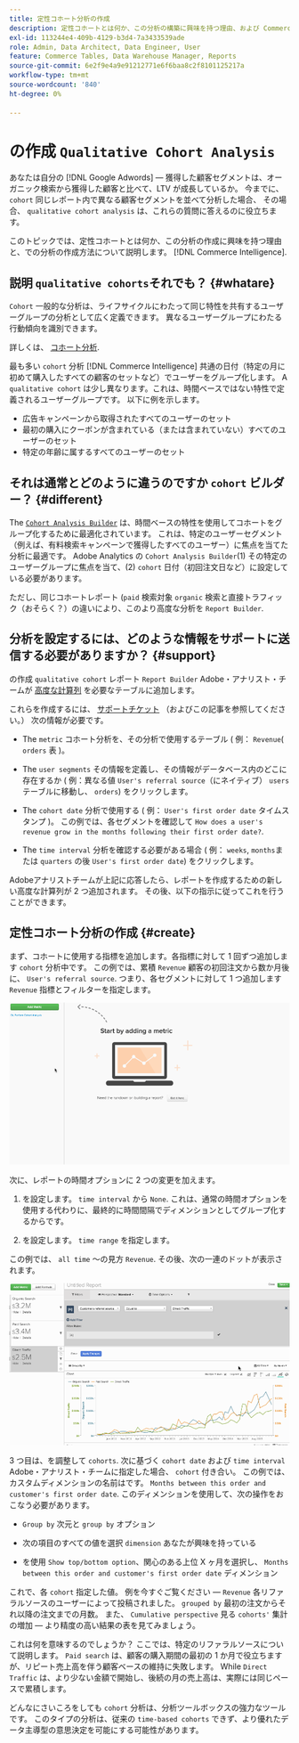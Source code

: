 ```yaml
---
title: 定性コホート分析の作成
description: 定性コホートとは何か、この分析の構築に興味を持つ理由、および Commerce Intelligence での作成方法を説明します。
exl-id: 113244e4-409b-4129-b3d4-7a3433539ade
role: Admin, Data Architect, Data Engineer, User
feature: Commerce Tables, Data Warehouse Manager, Reports
source-git-commit: 6e2f9e4a9e91212771e6f6baa8c2f8101125217a
workflow-type: tm+mt
source-wordcount: '840'
ht-degree: 0%

---
```


# の作成 `Qualitative Cohort Analysis`

あなたは自分の [!DNL Google Adwords] — 獲得した顧客セグメントは、オーガニック検索から獲得した顧客と比べて、LTV が成長しているか。 今までに、 `cohort` 同じレポート内で異なる顧客セグメントを並べて分析した場合、 その場合、 `qualitative cohort analysis` は、これらの質問に答えるのに役立ちます。

このトピックでは、定性コホートとは何か、この分析の作成に興味を持つ理由と、での分析の作成方法について説明します。 [!DNL Commerce Intelligence].

## 説明 `qualitative cohorts`それでも？ {#whatare}

`Cohort` 一般的な分析は、ライフサイクルにわたって同じ特性を共有するユーザーグループの分析として広く定義できます。 異なるユーザーグループにわたる行動傾向を識別できます。

詳しくは、 [コホート分析](https://www.cohortanalysis.com/).

最も多い `cohort` 分析 [!DNL Commerce Intelligence] 共通の日付（特定の月に初めて購入したすべての顧客のセットなど）でユーザーをグループ化します。 A `qualitative cohort` は少し異なります。これは、時間ベースではない特性で定義されるユーザーグループです。 以下に例を示します。

* 広告キャンペーンから取得されたすべてのユーザーのセット
* 最初の購入にクーポンが含まれている（または含まれていない）すべてのユーザーのセット
* 特定の年齢に属するすべてのユーザーのセット

## それは通常とどのように違うのですか `cohort` ビルダー？ {#different}

The [`Cohort Analysis Builder`](../dev-reports/cohort-rpt-bldr.md) は、時間ベースの特性を使用してコホートをグループ化するために最適化されています。 これは、特定のユーザーセグメント（例えば、有料検索キャンペーンで獲得したすべてのユーザー）に焦点を当てた分析に最適です。 Adobe Analytics の `Cohort Analysis Builder`(1) その特定のユーザーグループに焦点を当て、(2) `cohort` 日付（初回注文日など）に設定している必要があります。

ただし、同じコホートレポート (`paid` 検索対象 `organic` 検索と直接トラフィック（おそらく？）の違いにより、このより高度な分析を `Report Builder`.

## 分析を設定するには、どのような情報をサポートに送信する必要がありますか？ {#support}

の作成 `qualitative cohort` レポート `Report Builder` Adobe・アナリスト・チームが [高度な計算列](../data-warehouse-mgr/creating-calculated-columns.md) を必要なテーブルに追加します。

これらを作成するには、 [サポートチケット](https://experienceleague.adobe.com/docs/commerce-knowledge-base/kb/troubleshooting/miscellaneous/mbi-service-policies.html) （およびこの記事を参照してください。） 次の情報が必要です。

* The `metric` コホート分析を、その分析で使用するテーブル ( 例： `Revenue`( `orders` 表 )。

* The `user segments` その情報を定義し、その情報がデータベース内のどこに存在するか ( 例：異なる値 `User's referral source`（にネイティブ） `users` テーブルに移動し、 `orders`) をクリックします。

* The `cohort date` 分析で使用する ( 例： `User's first order date` タイムスタンプ )。 この例では、各セグメントを確認して `How does a user's revenue grow in the months following their first order date?`.

* The `time interval` 分析を確認する必要がある場合 ( 例： `weeks`, `months`または `quarters` の後 `User's first order date`) をクリックします。

Adobeアナリストチームが上記に応答したら、レポートを作成するための新しい高度な計算列が 2 つ追加されます。 その後、以下の指示に従ってこれを行うことができます。

## 定性コホート分析の作成 {#create}

まず、コホートに使用する指標を追加します。各指標に対して 1 回ずつ追加します `cohort` 分析中です。 この例では、累積 `Revenue` 顧客の初回注文から数か月後に、 `User's referral source`. つまり、各セグメントに対して 1 つ追加します `Revenue` 指標とフィルターを指定します。

![](../../assets/qualcohort1.gif)

次に、レポートの時間オプションに 2 つの変更を加えます。

1. を設定します。 `time interval` から `None`. これは、通常の時間オプションを使用する代わりに、最終的に時間間隔でディメンションとしてグループ化するからです。

1. を設定します。 `time range` を指定します。

この例では、 `all time` ～の見方 `Revenue`. その後、次の一連のドットが表示されます。

![](../../assets/qualcohort2.gif)

3 つ目は、を調整して `cohorts`. 次に基づく `cohort date` および `time interval` Adobe・アナリスト・チームに指定した場合、 `cohort` 付き合い。 この例では、カスタムディメンションの名前はです。 `Months between this order and customer's first order date`. このディメンションを使用して、次の操作をおこなう必要があります。

* `Group by` 次元と `group by` オプション

* 次の項目のすべての値を選択 `dimension` あなたが興味を持っている

* を使用 `Show top/bottom option`、関心のある上位 X ヶ月を選択し、 `Months between this order and customer's first order date` ディメンション

これで、各 `cohort` 指定した値。 例を今すぐご覧ください — `Revenue` 各リファラルソースのユーザーによって投稿されました。 `grouped by` 最初の注文からそれ以降の注文までの月数。 また、 `Cumulative perspective` 見る `cohorts'` 集計の増加 — より精度の高い結果の表を見てみましょう。

これは何を意味するのでしょうか？ ここでは、特定のリファラルソースについて説明します。 `Paid search` は、顧客の購入期間の最初の 1 か月で役立ちますが、リピート売上高を伴う顧客ベースの維持に失敗します。 While `Direct Traffic` は、より少ない金額で開始し、後続の月の売上高は、実際には同じペースで累積します。

どんなにさいころをしても `cohort` 分析は、分析ツールボックスの強力なツールです。 このタイプの分析は、従来の `time-based cohorts` できず、より優れたデータ主導型の意思決定を可能にする可能性があります。
